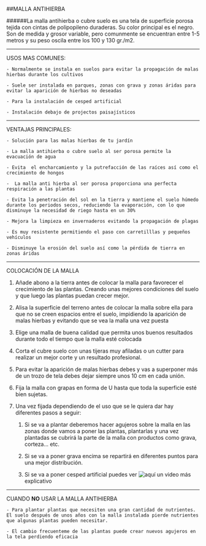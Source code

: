 ##MALLA ANTIHIERBA

######La malla antihierba o cubre suelo es una tela de superficie porosa tejida con cintas de polipopileno duraderas. Su color principal es el negro. Son de medida y grosor variable, pero comunmente se encuentran entre 1-5 metros y su peso oscila entre los 100 y 130 gr./m2.

- - -


USOS MAS COMUNES:

	- Normalmente se instala en suelos para evitar la propagación de malas hierbas durante los cultivos
	- Suele ser instalada en parques, zonas con grava y zonas áridas para evitar la aparición de hierbas no deseadas
	- Para la instalación de cesped artificial
    - Instalación debajo de projectos paisajísticos



- - -

VENTAJAS PRINCIPALES:

	- Solución para las malas hierbas de tu jardín
	- La malla antihierba o cubre suelo al ser porosa permite la evacuación de agua
	- Evita  el encharcamiento y la putrefacción de las raíces así como el crecimiento de hongos
	-  La malla anti hierba al ser porosa proporciona una perfecta respiración a las plantas
	- Evita la penetración del sol en la tierra y mantiene el suelo húmedo durante los periodos secos, reduciendo la evaporación, con lo que disminuye la necesidad de riego hasta en un 30%
  	- Mejora la limpieza en invernaderos evitando la propagación de plagas
  	- Es muy resistente permitiendo el paso con carretilllas y pequeños vehículos
  	- Disminuye la erosión del suelo así como la pérdida de tierra en zonas áridas

- - -

COLOCACIÓN DE LA MALLA
1. Añade abono a la tierra antes de colocar la malla para favorecer el crecimiento de las plantas. Creando unas mejores condiciones del suelo y que luego las plantas puedan crecer mejor.
2. Alisa la superficie del terreno antes de colocar la malla sobre ella para que no se creen espacios entre el suelo, impidiendo la aparición de malas hierbas y evitando que se vea la malla una vez puesta
3. Elige una malla de buena calidad que permita unos buenos resultados durante todo el tiempo que la malla esté colocada
4. Corta el cubre suelo con unas tijeras muy afiladas o un cutter para realizar un mejor corte y un resultado profesional.
5. Para evitar la aparición de malas hierbas debes y vas a superponer más de un trozo de tela debes dejar siempre unos 10 cm en cada unión.
6. Fija la malla con grapas en forma de U hasta que toda la superficie esté bien sujetas.
7. Una vez fijada dependiendo de el uso que se le quiera dar hay diferentes pasos a seguir:
	1. Si se va a plantar deberemos hacer agujeros sobre la malla en las zonas donde vamos a poner las plantas, plantarlas y una vez plantadas se cubrirá la parte de la malla con productos como grava, corteza... etc.
	2. Si se va a poner grava encima se repartirá en diferentes puntos para una mejor distribución.
	3. Si se va a poner cesped artificial puedes ver ![aquí](http://www.youtube.com/watch?v=iK5ncHhOrlE) un video más explicativo

- - -
CUANDO **NO** USAR LA MALLA ANTIHIERBA
	- Para plantar plantas que necesiten una gran cantidad de nutrientes. El suelo después de unos años con la malla instalada pierde nutrientes que algunas plantas pueden necesitar.
	- El cambio frecuenteme de las plantas puede crear nuevos agujeros en la tela perdiendo eficacia







